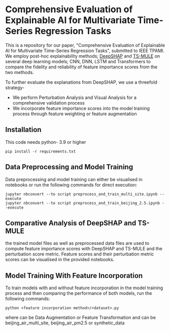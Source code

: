 # Comprehensive Evaluation of Explainable AI for Multivariate Time-Series Regression Tasks
This is a repository for our paper, "Comprehensive Evaluation of Explainable AI for Multivariate Time-Series Regression Tasks", submitted to IEEE TPAMI. We employ post-hoc explainability methods; [DeepSHAP](https://github.com/shap/shap) and [TS-MULE](https://github.com/dbvis-ukon/ts-mule) on several deep learning models; CNN, DNN, LSTM and Transformers to compare the fidelity and reliability of feature importance scores from the two methods.

To further evaluate the explanations from DeepSHAP, we use a threefold strategy-
- We perform Perturbation Analysis and Visual Analysis for a comprehensive validation process
- We incorporate feature importance scores into the model training process through feature weighting or feature augmentation

## Installation
This code needs python- 3.9 or higher

    pip install -r requirements.txt 

## Data Preprocessing and Model Training
Data preprocessing and model training can either be visualised in notebooks or run the following commands for direct execution:

    jupyter nbconvert --to script preprocess_and_train_multi_site.ipynb --execute
    jupyter nbconvert --to script preprocess_and_train_beijing_2.5.ipynb --execute

## Comparative Analysis of DeepSHAP and TS-MULE
the trained model files as well as preprocessed data files are used to compute feature importance scores with DeepSHAP and TS-MULE and the perturbation score metric. Feature scores and their perturbation metric scores can be visualised in the provided notebooks.

## Model Training With Feature Incorporation

To train models with and without feature incorporation in the model training process and then comparing the performance of both models, run the following commands:

    python <feature incorporation method>/<dataset>.py
    
where <feature incorporation method> can be Data Augmentation or Feature Transformation and <dataset> can be beijing_air_multi_site, beijing_air_pm2.5 or synthetic_data

 
